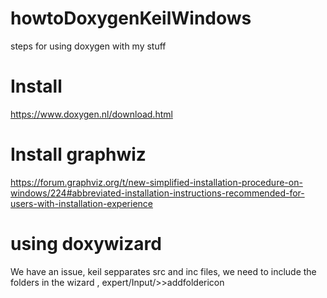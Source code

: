 # howtoDoxygenKeilWindows
steps for using doxygen with my stuff  


# Install
https://www.doxygen.nl/download.html
  
# Install graphwiz  
https://forum.graphviz.org/t/new-simplified-installation-procedure-on-windows/224#abbreviated-installation-instructions-recommended-for-users-with-installation-experience  
  
# using doxywizard  
We have an issue, keil sepparates src and inc files, we need to include the folders in the wizard , expert/Input/>>addfoldericon 

